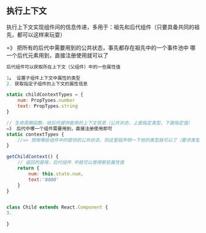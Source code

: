 ## 执行上下文

执行上下文实现组件间的信息传递，多用于：祖先和后代组件（只要具备共同的祖先，都可以这样来玩耍）

=》 把所有的后代中需要用到的公共状态，事先都存在祖先中的一个事件池中
哪一个后代元素用到，直接注册使用就可以了



```js
后代组件可以获取所在上下文（父组件）中的一些属性值

1。 设置子组件上下文中属性的类型
2. 获取指定子组件的上下文的属性信息

static childContextTypes = {
    num: PropTyoes.number
    text: PropTypes.string
}

// 生命周期函数，给后代提供能用的上下文信息（公共状态，上面指定类型，下面指定值）
=》 后代中哪一个组件需要用到，直接注册使用即可
static contextTypes {
    //=> 想用哪些组件中的提供的公共状态，则这里就声明一下他的类型就可以了（要求类型和组件s声明时一致）
}

getChildContext() {
    // 返回的是啥，后代组件 中就可以使用那些属性值
    return {
        num: this.state.num,
        text:'dddd'
    }
}


class Child extends React.Component {
3. 

}


```